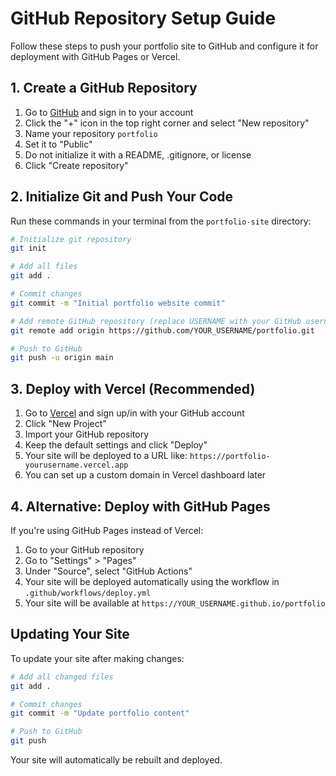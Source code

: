 # GitHub Repository Setup Guide

Follow these steps to push your portfolio site to GitHub and configure it for deployment with GitHub Pages or Vercel.

## 1. Create a GitHub Repository

1. Go to [GitHub](https://github.com) and sign in to your account
2. Click the "+" icon in the top right corner and select "New repository"
3. Name your repository `portfolio`
4. Set it to "Public"
5. Do not initialize it with a README, .gitignore, or license
6. Click "Create repository"

## 2. Initialize Git and Push Your Code

Run these commands in your terminal from the `portfolio-site` directory:

```bash
# Initialize git repository
git init

# Add all files
git add .

# Commit changes
git commit -m "Initial portfolio website commit"

# Add remote GitHub repository (replace USERNAME with your GitHub username)
git remote add origin https://github.com/YOUR_USERNAME/portfolio.git

# Push to GitHub
git push -u origin main
```

## 3. Deploy with Vercel (Recommended)

1. Go to [Vercel](https://vercel.com) and sign up/in with your GitHub account
2. Click "New Project"
3. Import your GitHub repository
4. Keep the default settings and click "Deploy"
5. Your site will be deployed to a URL like: `https://portfolio-yourusername.vercel.app`
6. You can set up a custom domain in Vercel dashboard later

## 4. Alternative: Deploy with GitHub Pages

If you're using GitHub Pages instead of Vercel:

1. Go to your GitHub repository
2. Go to "Settings" > "Pages"
3. Under "Source", select "GitHub Actions"
4. Your site will be deployed automatically using the workflow in `.github/workflows/deploy.yml`
5. Your site will be available at `https://YOUR_USERNAME.github.io/portfolio`

## Updating Your Site

To update your site after making changes:

```bash
# Add all changed files
git add .

# Commit changes
git commit -m "Update portfolio content"

# Push to GitHub
git push
```

Your site will automatically be rebuilt and deployed. 